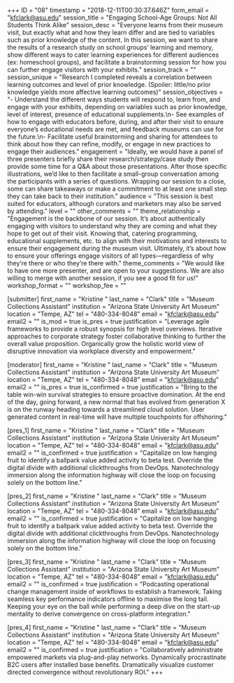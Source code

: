 +++
ID = "08"
timestamp = "2018-12-11T00:30:37.646Z"
form_email = "kfclark@asu.edu"
session_title = "Engaging School-Age Groups: Not All Students Think Alike"
session_desc = "Everyone learns from their museum visit, but exactly what and how they learn differ and are tied to variables such as prior knowledge of the content. In this session, we want to share the results of a research study on school groups’ learning and memory, show different ways to cater learning experiences for different audiences (ex: homeschool groups), and facilitate a brainstorming session for how you can further engage visitors with your exhibits."
session_track = ""
session_unique = "Research I completed reveals a correlation between learning outcomes and level of prior knowledge. (Spoiler: little/no prior knowledge yields more affective learning outcomes)"
session_objectives = "- Understand the different ways students will respond to, learn from, and engage with your exhibits, depending on variables such as prior knowledge, level of interest, presence of educational supplements.\n- See examples of how to engage with educators before, during, and after their visit to ensure everyone’s educational needs are met, and feedback museums can use for the future.\n- Facilitate useful brainstorming and sharing for attendees to think about how they can refine, modify, or engage in new practices to engage their audiences."
engagement = "Ideally, we would have a panel of three presenters briefly share their research/strategy/case study then provide some time for a Q&A about those presentations. After those specific illustrations, we’d like to then facilitate a small-group conversation among the participants with a series of questions. Wrapping our session to a close, some can share takeaways or make a commitment to at least one small step they can take back to their institution."
audience = "This session is best suited for educators, although curators and marketers may also be served by attending."
level = ""
other_comments = ""
theme_relationship = "Engagement is the backbone of our session. It’s about authentically engaging with visitors to understand why they are coming and what they hope to get out of their visit. Knowing that, catering programming, educational supplements, etc. to align with their motivations and interests to ensure their engagement during the museum visit. Ultimately, it’s about how to ensure your offerings engage visitors of all types—regardless of why they’re there or who they’re there with."
theme_comments = "We would like to have one more presenter, and are open to your suggestions. We are also willing to merge with another session, if you see a good fit for us!"
workshop_format = ""
workshop_fee = ""

[submitter]
first_name = "Kristine "
last_name = "Clark"
title = "Museum Collections Assistant"
institution = "Arizona State University Art Museum"
location = "Tempe, AZ"
tel = "480-334-8048"
email = "kfclark@asu.edu"
email2 = ""
is_mod = true
is_pres = true
justification = "Leverage agile frameworks to provide a robust synopsis for high level overviews. Iterative approaches to corporate strategy foster collaborative thinking to further the overall value proposition. Organically grow the holistic world view of disruptive innovation via workplace diversity and empowerment."

[moderator]
first_name = "Kristine "
last_name = "Clark"
title = "Museum Collections Assistant"
institution = "Arizona State University Art Museum"
location = "Tempe, AZ"
tel = "480-334-8048"
email = "kfclark@asu.edu"
email2 = ""
is_pres = true
is_confirmed = true
justification = "Bring to the table win-win survival strategies to ensure proactive domination. At the end of the day, going forward, a new normal that has evolved from generation X is on the runway heading towards a streamlined cloud solution. User generated content in real-time will have multiple touchpoints for offshoring."

[pres_1]
first_name = "Kristine "
last_name = "Clark"
title = "Museum Collections Assistant"
institution = "Arizona State University Art Museum"
location = "Tempe, AZ"
tel = "480-334-8048"
email = "kfclark@asu.edu"
email2 = ""
is_confirmed = true
justification = "Capitalize on low hanging fruit to identify a ballpark value added activity to beta test. Override the digital divide with additional clickthroughs from DevOps. Nanotechnology immersion along the information highway will close the loop on focusing solely on the bottom line."

[pres_2]
first_name = "Kristine "
last_name = "Clark"
title = "Museum Collections Assistant"
institution = "Arizona State University Art Museum"
location = "Tempe, AZ"
tel = "480-334-8048"
email = "kfclark@asu.edu"
email2 = ""
is_confirmed = true
justification = "Capitalize on low hanging fruit to identify a ballpark value added activity to beta test. Override the digital divide with additional clickthroughs from DevOps. Nanotechnology immersion along the information highway will close the loop on focusing solely on the bottom line."

[pres_3]
first_name = "Kristine "
last_name = "Clark"
title = "Museum Collections Assistant"
institution = "Arizona State University Art Museum"
location = "Tempe, AZ"
tel = "480-334-8048"
email = "kfclark@asu.edu"
email2 = ""
is_confirmed = true
justification = "Podcasting operational change management inside of workflows to establish a framework. Taking seamless key performance indicators offline to maximise the long tail. Keeping your eye on the ball while performing a deep dive on the start-up mentality to derive convergence on cross-platform integration."

[pres_4]
first_name = "Kristine "
last_name = "Clark"
title = "Museum Collections Assistant"
institution = "Arizona State University Art Museum"
location = "Tempe, AZ"
tel = "480-334-8048"
email = "kfclark@asu.edu"
email2 = ""
is_confirmed = true
justification = "Collaboratively administrate empowered markets via plug-and-play networks. Dynamically procrastinate B2C users after installed base benefits. Dramatically visualize customer directed convergence without revolutionary ROI."
+++
